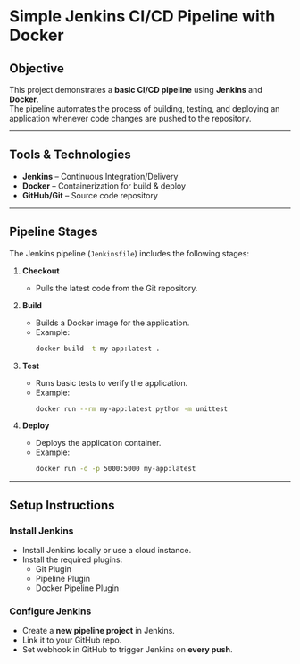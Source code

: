 # Simple Jenkins CI/CD Pipeline with Docker

## Objective
This project demonstrates a **basic CI/CD pipeline** using **Jenkins** and **Docker**.  
The pipeline automates the process of building, testing, and deploying an application whenever code changes are pushed to the repository.

---

## Tools & Technologies
- **Jenkins** – Continuous Integration/Delivery
- **Docker** – Containerization for build & deploy
- **GitHub/Git** – Source code repository

---

## Pipeline Stages
The Jenkins pipeline (`Jenkinsfile`) includes the following stages:

1. **Checkout**  
   - Pulls the latest code from the Git repository.

2. **Build**  
   - Builds a Docker image for the application.  
   - Example:  
     ```bash
     docker build -t my-app:latest .
     ```

3. **Test**  
   - Runs basic tests to verify the application.  
   - Example:  
     ```bash
     docker run --rm my-app:latest python -m unittest
     ```

4. **Deploy**  
   - Deploys the application container.  
   - Example:  
     ```bash
     docker run -d -p 5000:5000 my-app:latest
     ```

---

## Setup Instructions

### Install Jenkins
- Install Jenkins locally or use a cloud instance.  
- Install the required plugins:
  - Git Plugin  
  - Pipeline Plugin  
  - Docker Pipeline Plugin  

### Configure Jenkins
- Create a **new pipeline project** in Jenkins.  
- Link it to your GitHub repo.  
- Set webhook in GitHub to trigger Jenkins on **every push**.

